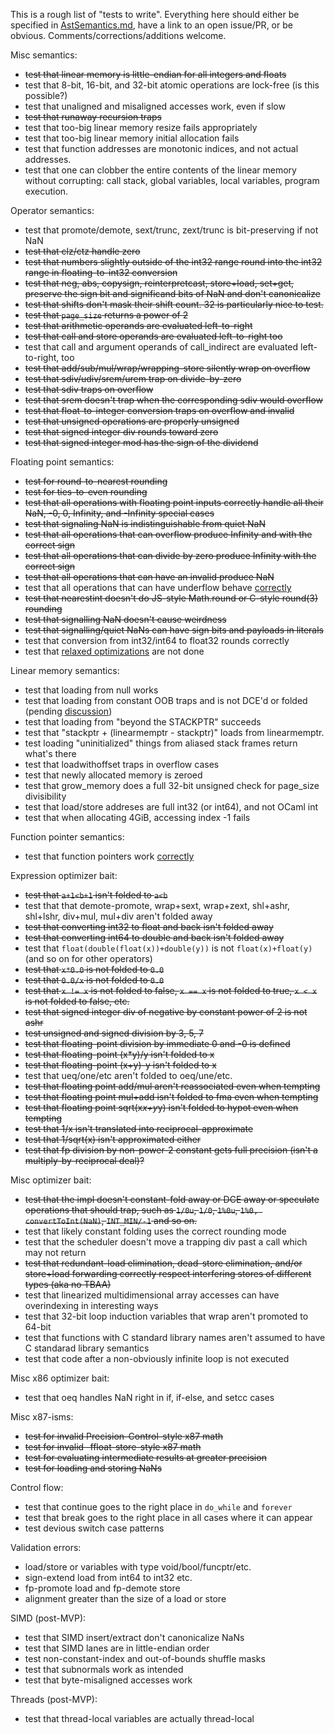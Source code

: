 This is a rough list of "tests to write". Everything here should either be
specified in
[AstSemantics.md](https://github.com/WebAssembly/design/blob/master/AstSemantics.md),
have a link to an open issue/PR, or be obvious. Comments/corrections/additions
welcome.

Misc semantics:
 - ~~test that linear memory is little-endian for all integers and floats~~
 - test that 8-bit, 16-bit, and 32-bit atomic operations are lock-free (is this possible?)
 - test that unaligned and misaligned accesses work, even if slow
 - ~~test that runaway recursion traps~~
 - test that too-big linear memory resize fails appropriately
 - test that too-big linear memory initial allocation fails
 - test that function addresses are monotonic indices, and not actual addresses.
 - test that one can clobber the entire contents of the linear memory without corrupting: call stack, global variables, local variables, program execution.

Operator semantics:
 - test that promote/demote, sext/trunc, zext/trunc is bit-preserving if not NaN
 - ~~test that clz/ctz handle zero~~
 - ~~test that numbers slightly outside of the int32 range round into the int32 range in floating-to-int32 conversion~~
 - ~~test that neg, abs, copysign, reinterpretcast, store+load, set+get, preserve the sign bit and significand bits of NaN and don't canonicalize~~
 - ~~test that shifts don't mask their shift count. 32 is particularly nice to test.~~
 - ~~test that `page_size` returns a power of 2~~
 - ~~test that arithmetic operands are evaluated left-to-right~~
 - ~~test that call and store operands are evaluated left-to-right too~~
 - test that call and argument operands of call_indirect are evaluated left-to-right, too
 - ~~test that add/sub/mul/wrap/wrapping-store silently wrap on overflow~~
 - ~~test that sdiv/udiv/srem/urem trap on divide-by-zero~~
 - ~~test that sdiv traps on overflow~~
 - ~~test that srem doesn't trap when the corresponding sdiv would overflow~~
 - ~~test that float-to-integer conversion traps on overflow and invalid~~
 - ~~test that unsigned operations are properly unsigned~~
 - ~~test that signed integer div rounds toward zero~~
 - ~~test that signed integer mod has the sign of the dividend~~

Floating point semantics:
 - ~~test for round-to-nearest rounding~~
 - ~~test for ties-to-even rounding~~
 - ~~test that all operations with floating point inputs correctly handle all their NaN, -0, 0, Infinity, and -Infinity special cases~~
 - ~~test that signaling NaN is indistinguishable from quiet NaN~~
 - ~~test that all operations that can overflow produce Infinity and with the correct sign~~
 - ~~test that all operations that can divide by zero produce Infinity with the correct sign~~
 - ~~test that all operations that can have an invalid produce NaN~~
 - test that all operations that can have underflow behave [correctly](https://github.com/WebAssembly/design/issues/148)
 - ~~test that nearestint doesn't do JS-style Math.round or C-style round(3) rounding~~
 - ~~test that signalling NaN doesn't cause weirdness~~
 - ~~test that signalling/quiet NaNs can have sign bits and payloads in literals~~
 - test that conversion from int32/int64 to float32 rounds correctly
 - test that [relaxed optimizations](https://gcc.gnu.org/wiki/FloatingPointMath) are not done

Linear memory semantics:
 - test that loading from null works
 - test that loading from constant OOB traps and is not DCE'd or folded (pending [discussion](https://github.com/WebAssembly/design/blob/master/AstSemantics.md#out-of-bounds))
 - test that loading from "beyond the STACKPTR" succeeds
 - test that "stackptr + (linearmemptr - stackptr)" loads from linearmemptr.
 - test loading "uninitialized" things from aliased stack frames return what's there
 - test that loadwithoffset traps in overflow cases
 - test that newly allocated memory is zeroed
 - test that grow_memory does a full 32-bit unsigned check for page_size divisibility
 - test that load/store addreses are full int32 (or int64), and not OCaml int
 - test that when allocating 4GiB, accessing index -1 fails

Function pointer semantics:
 - test that function pointers work [correctly](https://github.com/WebAssembly/design/issues/89)

Expression optimizer bait:
 - ~~test that `a+1<b+1` isn't folded to `a<b`~~
 - test that that demote-promote, wrap+sext, wrap+zext, shl+ashr, shl+lshr, div+mul, mul+div aren't folded away
 - ~~test that converting int32 to float and back isn't folded away~~
 - ~~test that converting int64 to double and back isn't folded away~~
 - test that `float(double(float(x))+double(y))` is not `float(x)+float(y)` (and so on for other operators)
 - ~~test that `x*0.0` is not folded to `0.0`~~
 - ~~test that `0.0/x` is not folded to `0.0`~~
 - ~~test that `x != x` is not folded to false, `x == x` is not folded to true, `x < x` is not folded to false, etc.~~
 - ~~test that signed integer div of negative by constant power of 2 is not ashr~~
 - ~~test unsigned and signed division by 3, 5, 7~~
 - ~~test that floating-point division by immediate 0 and -0 is defined~~
 - ~~test that floating-point (x*y)/y isn't folded to x~~
 - ~~test that floating-point (x+y)-y isn't folded to x~~
 - test that ueq/one/etc aren't folded to oeq/une/etc.
 - ~~test that floating point add/mul aren't reassociated even when tempting~~
 - ~~test that floating point mul+add isn't folded to fma even when tempting~~
 - ~~test that floating point sqrt(x*x+y*y) isn't folded to hypot even when tempting~~
 - ~~test that 1/x isn't translated into reciprocal-approximate~~
 - ~~test that 1/sqrt(x) isn't approximated either~~
 - ~~test that fp division by non-power-2 constant gets full precision (isn't a multiply-by-reciprocal deal)?~~

Misc optimizer bait:
 - ~~test that the impl doesn't constant-fold away or DCE away or speculate operations that should trap, such as `1/0u`, `1/0`, `1%0u`, `1%0, convertToInt(NaN)`, `INT_MIN/-1` and so on.~~
 - test that likely constant folding uses the correct rounding mode
 - test that the scheduler doesn't move a trapping div past a call which may not return
 - ~~test that redundant-load elimination, dead-store elimination, and/or store+load forwarding correctly respect interfering stores of different types (aka no TBAA)~~
 - test that linearized multidimensional array accesses can have overindexing in interesting ways
 - test that 32-bit loop induction variables that wrap aren't promoted to 64-bit
 - test that functions with C standard library names aren't assumed to have C standarad library semantics
 - test that code after a non-obviously infinite loop is not executed

Misc x86 optimizer bait:
 - test that oeq handles NaN right in if, if-else, and setcc cases

Misc x87-isms:
 - ~~test for invalid Precision-Control-style x87 math~~
 - ~~test for invalid -ffloat-store-style x87 math~~
 - ~~test for evaluating intermediate results at greater precision~~
 - ~~test for loading and storing NaNs~~

Control flow:
 - test that continue goes to the right place in `do_while` and `forever`
 - test that break goes to the right place in all cases where it can appear
 - test devious switch case patterns

Validation errors:
 - load/store or variables with type void/bool/funcptr/etc.
 - sign-extend load from int64 to int32 etc.
 - fp-promote load and fp-demote store
 - alignment greater than the size of a load or store

SIMD (post-MVP):
 - test that SIMD insert/extract don't canonicalize NaNs
 - test that SIMD lanes are in little-endian order
 - test non-constant-index and out-of-bounds shuffle masks
 - test that subnormals work as intended
 - test that byte-misaligned accesses work

Threads (post-MVP):
 - test that thread-local variables are actually thread-local
